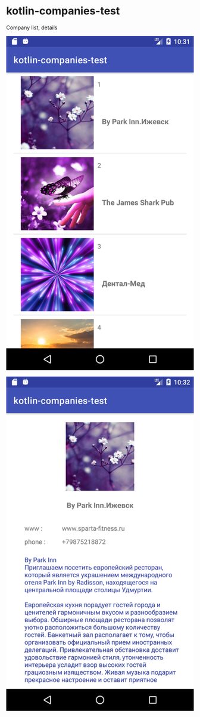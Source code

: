 # kotlin-companies-test
Company list, details


![alt text](https://github.com/victorkowalski/kotlin-companies-test/blob/main/Screenshot_1.png)


![alt text](https://github.com/victorkowalski/kotlin-companies-test/blob/main/Screenshot_2.png)
